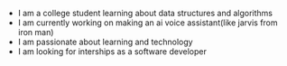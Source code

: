 <!--![banner](https://github.com/Validity0/Validity0/assets/170221247/223ea5d9-e7cb-4ab6-89f6-27070518b2c9)-->

- I am a college student learning about data structures and algorithms
- I am currently working on making an ai voice assistant(like jarvis from iron man)
- I am passionate about learning and technology
- I am looking for interships as a software developer
<!--
**Validity0/Validity0** is a ✨ _special_ ✨ repository because its `README.md` (this file) appears on your GitHub profile.

Here are some ideas to get you started:

- 🔭 I’m currently working on ...
- 🌱 I’m currently learning ...
- 👯 I’m looking to collaborate on ...
- 🤔 I’m looking for help with ...
- 💬 Ask me about ...
- 📫 How to reach me: ...
- 😄 Pronouns: ...
- ⚡ Fun fact: ...
-->
